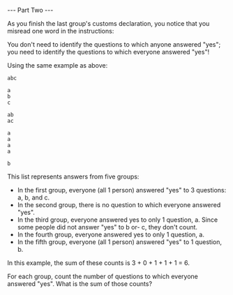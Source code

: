 --- Part Two ---

As you finish the last group's customs declaration, you notice that you misread one word in the instructions:

You don't need to identify the questions to which anyone answered "yes"; you need to identify the questions to which everyone answered "yes"!

Using the same example as above:

```
abc

a
b
c

ab
ac

a
a
a
a

b
```

This list represents answers from five groups:

  - In the first group, everyone (all 1 person) answered "yes" to 3 questions: a, b, and c.
  - In the second group, there is no question to which everyone answered "yes".
  - In the third group, everyone answered yes to only 1 question, a. Since some people did not answer "yes" to b or- c, they don't count.
  - In the fourth group, everyone answered yes to only 1 question, a.
  - In the fifth group, everyone (all 1 person) answered "yes" to 1 question, b.

In this example, the sum of these counts is 3 + 0 + 1 + 1 + 1 = 6.

For each group, count the number of questions to which everyone answered "yes". What is the sum of those counts?
